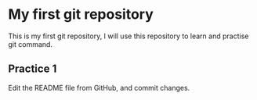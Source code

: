 # My first git repository

This is my first git repository, I will use this repository to learn and practise git command. 

## Practice 1 

Edit the README file from GitHub, and commit changes. 
